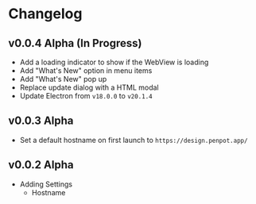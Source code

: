 # Changelog
## v0.0.4 Alpha (In Progress)
 - Add a loading indicator to show if the WebView is loading
 - Add "What's New" option in menu items
 - Add "What's New" pop up
 - Replace update dialog with a HTML modal
 - Update Electron from `v18.0.0` to `v20.1.4`

## v0.0.3 Alpha
 - Set a default hostname on first launch to `https://design.penpot.app/`

## v0.0.2 Alpha
 - Adding Settings
   - Hostname